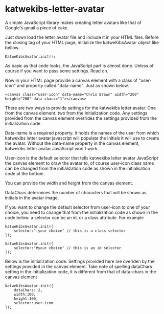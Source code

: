 # katwekibs-letter-avatar
A simple JavaScript library makes creating letter avatars like that of Google's gmail a piece of cake.

Just down load the letter avatar file and include it in your HTML files. 
Before the </body> closing tag of your HTML page, initialize the katweKibsAvatar object like bellow. 
    
    KatweKibsAvatar.init(); 

As basic as that code looks, the JavaScript part is almost done. Unless of course if you want to pass some settings. Read on. 

Now in your HTML page provide a canvas element with a class of "user-icon" and property called "data-name". Just as shown below. 

    <canvas class="user-icon" data-name="Chris Brown" width="200" height="200" data-chars="1"></canvas> 
    

There are two ways to provide settings for the katwekibs letter avatar. 
One from the canvas element. 
two from the initialization code. 
Any settings provided from the canvas element overrides the settings provided from the initialization code.


Data-name is a required property. 
It holds the names of the user from which katwekibs letter avatar javascript will populate the initials it will use to create the avatar. Without the data-name property in the canvas element, katwekibs letter avatar JavaScript won't work. 


User-icon is the default selector that tells katwekibs letter avatar JavaScript the canvas element to draw the avatar to, of course user-icon class name can be changed from the initialization code as shown in the initialisation code at the bottom. 


You can provide the width and height from the canvas element.  


DataChars determines the number of characters that will be shown as initials in the avatar image. 


If you want to change the default selector from user-icon to one of your choice, you need to change that from the initialization code as shown in the code below. 
a selector can be an id, or a class attribute. For example 
    
    katweKibsAvatar.init({
        selector:".your choice" // this is a class selector 
    });
    
    katweKibsAvatar.init({ 
        selector:"#your choice" // this is an id selector 
    }); 
    
Below is the initialization code. 
Settings provided here are overiden by the settings provided in the canvas element. 
Take note of spelling dataChars setting in the initialization code, it is different from that of data-chars in the canvas element      
    
    katweKibsAvatar.init({
        dataChars: 2, 
        width:100, 
        height:100, 
        selector:user-icon 
    });

    
